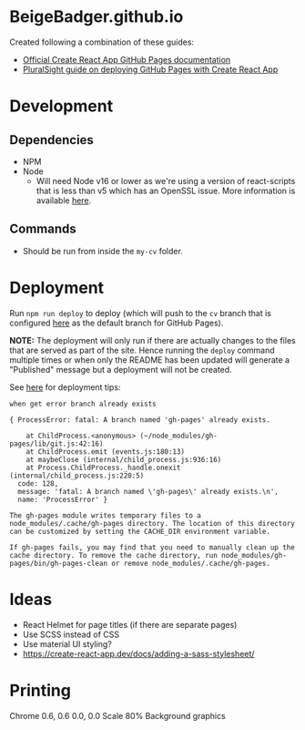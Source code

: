 # BeigeBadger.github.io

Created following a combination of these guides:
- [Official Create React App GitHub Pages documentation](https://create-react-app.dev/docs/deployment/#github-pages)
- [PluralSight guide on deploying GitHub Pages with Create React App](https://www.pluralsight.com/guides/deploying-github-pages-with-create-react-app)

# Development

## Dependencies

- NPM
- Node
	- Will need Node v16 or lower as we're using a version of react-scripts that is less than v5 which has an OpenSSL issue. More information is available [here](https://stackoverflow.com/a/71334532).

## Commands

- Should be run from inside the `my-cv` folder.

# Deployment

Run `npm run deploy` to deploy (which will push to the `cv` branch that is configured [here](https://github.com/BeigeBadger/BeigeBadger.github.io/settings/pages) as the default branch for GitHub Pages).

**NOTE:** The deployment will only run if there are actually changes to the files that are served as part of the site. Hence running the `deploy` command multiple times or when only the README has been updated will generate a "Published" message but a deployment will not be created.

See [here](https://www.npmjs.com/package/gh-pages#when-get-error-branch-already-exists) for deployment tips:

```
when get error branch already exists

{ ProcessError: fatal: A branch named 'gh-pages' already exists.

    at ChildProcess.<anonymous> (~/node_modules/gh-pages/lib/git.js:42:16)
    at ChildProcess.emit (events.js:180:13)
    at maybeClose (internal/child_process.js:936:16)
    at Process.ChildProcess._handle.onexit (internal/child_process.js:220:5)
  code: 128,
  message: 'fatal: A branch named \'gh-pages\' already exists.\n',
  name: 'ProcessError' }

The gh-pages module writes temporary files to a node_modules/.cache/gh-pages directory. The location of this directory can be customized by setting the CACHE_DIR environment variable.

If gh-pages fails, you may find that you need to manually clean up the cache directory. To remove the cache directory, run node_modules/gh-pages/bin/gh-pages-clean or remove node_modules/.cache/gh-pages.
```


# Ideas

- React Helmet for page titles (if there are separate pages)
- Use SCSS instead of CSS
- Use material UI styling?
- https://create-react-app.dev/docs/adding-a-sass-stylesheet/

# Printing

Chrome
0.6, 0.6
0.0, 0.0
Scale 80%
Background graphics

